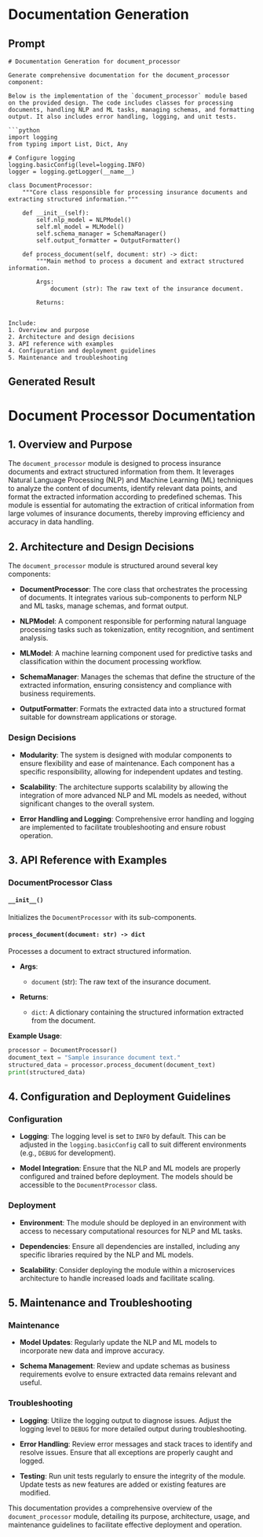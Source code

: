 # Documentation Generation

## Prompt

```
# Documentation Generation for document_processor
            
Generate comprehensive documentation for the document_processor component:
            
Below is the implementation of the `document_processor` module based on the provided design. The code includes classes for processing documents, handling NLP and ML tasks, managing schemas, and formatting output. It also includes error handling, logging, and unit tests.

```python
import logging
from typing import List, Dict, Any

# Configure logging
logging.basicConfig(level=logging.INFO)
logger = logging.getLogger(__name__)

class DocumentProcessor:
    """Core class responsible for processing insurance documents and extracting structured information."""

    def __init__(self):
        self.nlp_model = NLPModel()
        self.ml_model = MLModel()
        self.schema_manager = SchemaManager()
        self.output_formatter = OutputFormatter()

    def process_document(self, document: str) -> dict:
        """Main method to process a document and extract structured information.

        Args:
            document (str): The raw text of the insurance document.

        Returns:
        
            
Include:
1. Overview and purpose
2. Architecture and design decisions
3. API reference with examples
4. Configuration and deployment guidelines
5. Maintenance and troubleshooting
```

## Generated Result

# Document Processor Documentation

## 1. Overview and Purpose

The `document_processor` module is designed to process insurance documents and extract structured information from them. It leverages Natural Language Processing (NLP) and Machine Learning (ML) techniques to analyze the content of documents, identify relevant data points, and format the extracted information according to predefined schemas. This module is essential for automating the extraction of critical information from large volumes of insurance documents, thereby improving efficiency and accuracy in data handling.

## 2. Architecture and Design Decisions

The `document_processor` module is structured around several key components:

- **DocumentProcessor**: The core class that orchestrates the processing of documents. It integrates various sub-components to perform NLP and ML tasks, manage schemas, and format output.

- **NLPModel**: A component responsible for performing natural language processing tasks such as tokenization, entity recognition, and sentiment analysis.

- **MLModel**: A machine learning component used for predictive tasks and classification within the document processing workflow.

- **SchemaManager**: Manages the schemas that define the structure of the extracted information, ensuring consistency and compliance with business requirements.

- **OutputFormatter**: Formats the extracted data into a structured format suitable for downstream applications or storage.

### Design Decisions

- **Modularity**: The system is designed with modular components to ensure flexibility and ease of maintenance. Each component has a specific responsibility, allowing for independent updates and testing.

- **Scalability**: The architecture supports scalability by allowing the integration of more advanced NLP and ML models as needed, without significant changes to the overall system.

- **Error Handling and Logging**: Comprehensive error handling and logging are implemented to facilitate troubleshooting and ensure robust operation.

## 3. API Reference with Examples

### DocumentProcessor Class

#### `__init__()`

Initializes the `DocumentProcessor` with its sub-components.

#### `process_document(document: str) -> dict`

Processes a document to extract structured information.

- **Args**:
  - `document` (str): The raw text of the insurance document.

- **Returns**:
  - `dict`: A dictionary containing the structured information extracted from the document.

**Example Usage**:

```python
processor = DocumentProcessor()
document_text = "Sample insurance document text."
structured_data = processor.process_document(document_text)
print(structured_data)
```

## 4. Configuration and Deployment Guidelines

### Configuration

- **Logging**: The logging level is set to `INFO` by default. This can be adjusted in the `logging.basicConfig` call to suit different environments (e.g., `DEBUG` for development).

- **Model Integration**: Ensure that the NLP and ML models are properly configured and trained before deployment. The models should be accessible to the `DocumentProcessor` class.

### Deployment

- **Environment**: The module should be deployed in an environment with access to necessary computational resources for NLP and ML tasks.

- **Dependencies**: Ensure all dependencies are installed, including any specific libraries required by the NLP and ML models.

- **Scalability**: Consider deploying the module within a microservices architecture to handle increased loads and facilitate scaling.

## 5. Maintenance and Troubleshooting

### Maintenance

- **Model Updates**: Regularly update the NLP and ML models to incorporate new data and improve accuracy.

- **Schema Management**: Review and update schemas as business requirements evolve to ensure extracted data remains relevant and useful.

### Troubleshooting

- **Logging**: Utilize the logging output to diagnose issues. Adjust the logging level to `DEBUG` for more detailed output during troubleshooting.

- **Error Handling**: Review error messages and stack traces to identify and resolve issues. Ensure that all exceptions are properly caught and logged.

- **Testing**: Run unit tests regularly to ensure the integrity of the module. Update tests as new features are added or existing features are modified.

This documentation provides a comprehensive overview of the `document_processor` module, detailing its purpose, architecture, usage, and maintenance guidelines to facilitate effective deployment and operation.
